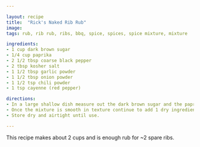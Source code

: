```yaml
---

layout: recipe
title:  "Rick's Naked Rib Rub"
image:
tags: rub, rib rub, ribs, bbq, spice, spices, spice mixture, mixture

ingredients:
- 1 cup dark brown sugar
- 1/4 cup paprika
- 2 1/2 tbsp coarse black pepper
- 2 tbsp kosher salt
- 1 1/2 tbsp garlic powder
- 1 1/2 tbsp onion powder
- 1 1/2 tsp chili powder
- 1 tsp cayenne (red pepper)

directions:
- In a large shallow dish measure out the dark brown sugar and the paprika. At this stage it is necessary to make sure all lumps are worked out and that the paprika is mixed evenly with the brown sugar.
- Once the mixture is smooth in texture continue to add 1 dry ingredient at a time, mixing well and removing the lumps each time iether with a fork or a pair of clean hands works well also.
- Store dry and airtight until use.

---
```

This recipe makes about 2 cups and is enough rub for ~2 spare ribs.